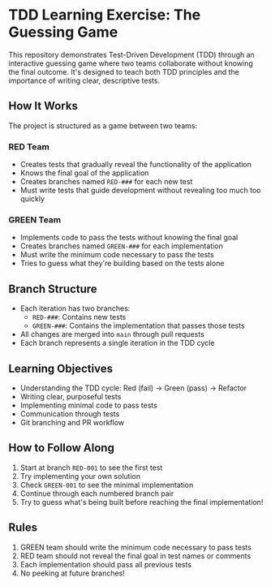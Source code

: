 # TDD Learning Exercise: The Guessing Game

This repository demonstrates Test-Driven Development (TDD) through an interactive guessing game where two teams collaborate without knowing the final outcome. It's designed to teach both TDD principles and the importance of writing clear, descriptive tests.

## How It Works

The project is structured as a game between two teams:

### RED Team
- Creates tests that gradually reveal the functionality of the application
- Knows the final goal of the application
- Creates branches named `RED-###` for each new test
- Must write tests that guide development without revealing too much too quickly

### GREEN Team
- Implements code to pass the tests without knowing the final goal
- Creates branches named `GREEN-###` for each implementation
- Must write the minimum code necessary to pass the tests
- Tries to guess what they're building based on the tests alone

## Branch Structure
- Each iteration has two branches:
  - `RED-###`: Contains new tests
  - `GREEN-###`: Contains the implementation that passes those tests
- All changes are merged into `main` through pull requests
- Each branch represents a single iteration in the TDD cycle

## Learning Objectives
- Understanding the TDD cycle: Red (fail) → Green (pass) → Refactor
- Writing clear, purposeful tests
- Implementing minimal code to pass tests
- Communication through tests
- Git branching and PR workflow

## How to Follow Along
1. Start at branch `RED-001` to see the first test
2. Try implementing your own solution
3. Check `GREEN-001` to see the minimal implementation
4. Continue through each numbered branch pair
5. Try to guess what's being built before reaching the final implementation!

## Rules
1. GREEN team should write the minimum code necessary to pass tests
2. RED team should not reveal the final goal in test names or comments
3. Each implementation should pass all previous tests
4. No peeking at future branches!
